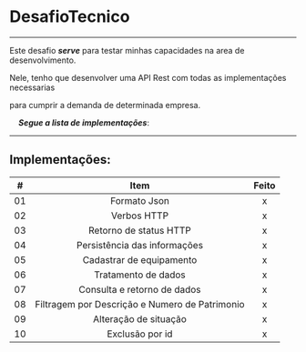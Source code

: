 # DesafioTecnico

---

   Este desafio **_serve_** para testar minhas capacidades na area de desenvolvimento.

   Nele, tenho que desenvolver uma API Rest com todas as implementações necessarias

para cumprir a demanda de determinada empresa.

    **_Segue a lista de implementações_**:

---

## Implementações:

| #   | Item                                           | Feito |
|:---:|:----------------------------------------------:|:-----:|
| 01  | Formato Json                                   | x     |
| 02  | Verbos HTTP                                    | x     |
| 03  | Retorno de status HTTP                         | x     |
| 04  | Persistência das informações                   | x     |
| 05  | Cadastrar de equipamento                       | x     |
| 06  | Tratamento de dados                            | x     |
| 07  | Consulta e retorno de dados                    | x     |
| 08  | Filtragem por Descrição e Numero de Patrimonio | x     |
| 09  | Alteração de situação                          | x     |
| 10  | Exclusão por id                                 | x     |

